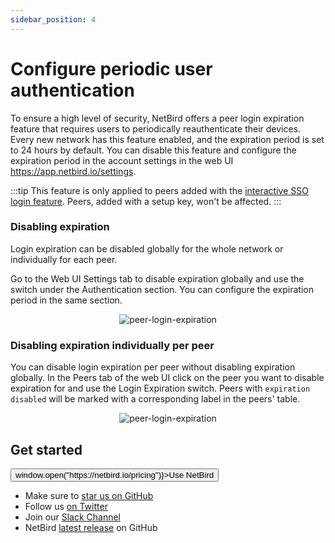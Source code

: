```yaml
---
sidebar_position: 4
---
```

# Configure periodic user authentication

To ensure a high level of security, NetBird offers a peer login expiration feature that requires users to periodically reauthenticate their devices.
Every new network has this feature enabled, and the expiration period is set to 24 hours by default. You can disable this feature and configure the expiration period in the account settings in the web UI https://app.netbird.io/settings.

:::tip
This feature is only applied to peers added with the [interactive SSO login feature](/getting-started/installation#running-netbird-with-sso-login). Peers, added with a setup key, won't be affected.
:::
### Disabling expiration
Login expiration can be disabled globally for the whole network or individually for each peer.

Go to the Web UI Settings tab to disable expiration globally and use the switch under the Authentication section. 
You can configure the expiration period in the same section.

<p align="center">
    <img src="/docs/img/how-to-guides/peer-login-expiration.png" alt="peer-login-expiration" style={{boxShadow: '0 4px 8px 0 rgba(0, 0, 0, 0.2), 0 6px 20px 0 rgba(0, 0, 0, 0.19)'}} />
</p>

### Disabling expiration individually per peer
You can disable login expiration per peer without disabling expiration globally.
In the Peers tab of the web UI click on the peer you want to disable expiration for and use the Login Expiration switch.
Peers with `expiration disabled` will be marked with a corresponding label in the peers' table.

<p align="center">
    <img src="/docs/img/how-to-guides/individual-peer-login-expiration.png" alt="peer-login-expiration" style={{boxShadow: '0 4px 8px 0 rgba(0, 0, 0, 0.2), 0 6px 20px 0 rgba(0, 0, 0, 0.19)'}} />
</p>

## Get started
<p float="center" >
    <button name="button" className="button-5" onClick={() => window.open("https://netbird.io/pricing")}>Use NetBird</button>
</p>

- Make sure to [star us on GitHub](https://github.com/netbirdio/netbird)
- Follow us [on Twitter](https://twitter.com/netbird)
- Join our [Slack Channel](https://join.slack.com/t/netbirdio/shared_invite/zt-vrahf41g-ik1v7fV8du6t0RwxSrJ96A)
- NetBird [latest release](https://github.com/netbirdio/netbird/releases) on GitHub